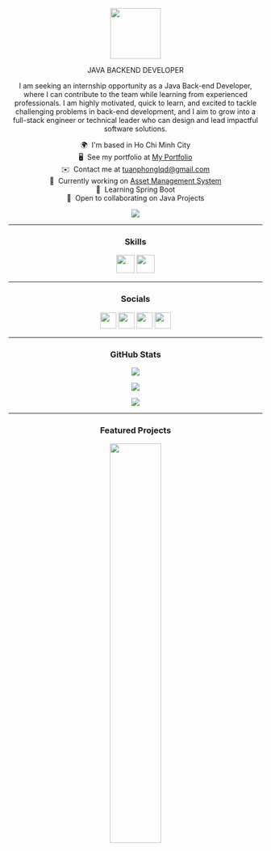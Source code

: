 <div align="center">

<img src="https://user-images.githubusercontent.com/18350557/176309783-0785949b-9127-417c-8b55-ab5a4333674e.gif" width="100" /><br>
<div align="left>
# Hi! My name is NGUYEN TUAN PHONG

## JAVA BACKEND DEVELOPER

I am seeking an internship opportunity as a Java Back-end Developer, where I can contribute to the team while learning from experienced professionals. I am highly motivated, quick to learn, and excited to tackle challenging problems in back-end development, and I aim to grow into a full-stack engineer or technical leader who can design and lead impactful software solutions.

🌍  I'm based in Ho Chi Minh City  
🖥️  See my portfolio at [My Portfolio](http://portfolio-seven-bay-30.vercel.app/)  
✉️  Contact me at [tuanphonglqd@gmail.com](mailto:tuanphonglqd@gmail.com)  
🚀  Currently working on [Asset Management System](http://asset-management-system-xi.vercel.app/)  
🧠  Learning Spring Boot  
🤝  Open to collaborating on Java Projects  

<a href="https://www.github.com/KuaBK" target="_blank" rel="noreferrer"><img
src="https://img.shields.io/github/followers/KuaBK?logo=github&style=for-the-badge&color=0891b2&labelColor=1c1917" /></a>

---

### Skills
</div>
<p align="center">
<!-- Icons here -->
<img src="https://raw.githubusercontent.com/danielcranney/readme-generator/main/public/icons/skills/java-colored.svg" width="36" />
<img src="https://raw.githubusercontent.com/danielcranney/readme-generator/main/public/icons/skills/spring.svg" width="36" />
<!-- Add more icons as needed -->
</p>

---

### Socials

<p align="center">
<a href="https://www.facebook.com/phong.nguyen.17085/" target="_blank"><img src="https://raw.githubusercontent.com/danielcranney/readme-generator/main/public/icons/socials/facebook.svg" width="32" /></a>
<a href="https://www.github.com/KuaBK" target="_blank"><img src="https://raw.githubusercontent.com/danielcranney/readme-generator/main/public/icons/socials/github.svg" width="32" /></a>
<a href="http://www.instagram.com/_cua.aa/" target="_blank"><img src="https://raw.githubusercontent.com/danielcranney/readme-generator/main/public/icons/socials/instagram.svg" width="32" /></a>
<a href="https://www.linkedin.com/in/tuấn-phong-nguyễn-22965135a/" target="_blank"><img src="https://raw.githubusercontent.com/danielcranney/readme-generator/main/public/icons/socials/linkedin.svg" width="32" /></a>
</p>

---

### GitHub Stats

<a href="http://www.github.com/KuaBK"><img src="https://github-readme-stats.vercel.app/api?username=KuaBK&show_icons=true&hide=&count_private=true&title_color=0891b2&text_color=ffffff&icon_color=0891b2&bg_color=1c1917&hide_border=true" /></a>

<a href="http://www.github.com/KuaBK"><img src="https://github-readme-streak-stats.herokuapp.com/?user=KuaBK&stroke=ffffff&background=1c1917&ring=0891b2&fire=0891b2&currStreakNum=ffffff&currStreakLabel=0891b2&sideNums=ffffff&sideLabels=ffffff&dates=ffffff&hide_border=true" /></a>

<a href="http://www.github.com/KuaBK"><img src="https://github-readme-activity-graph.cyclic.app/graph?username=KuaBK&bg_color=1c1917&color=ffffff&line=0891b2&point=ffffff&area_color=1c1917&area=true&hide_border=true&custom_title=GitHub%20Commits%20Graph" /></a>

---

### Featured Projects

<a href="https://github.com/KuaBK/E-Commerce-Website"><img width="45%" src="https://github-readme-stats.vercel.app/api/pin/?username=KuaBK&repo=E-Commerce-Website&title_color=0891b2&text_color=ffffff&icon_color=0891b2&bg_color=1c1917&hide_border=true" /></a>

</div>
